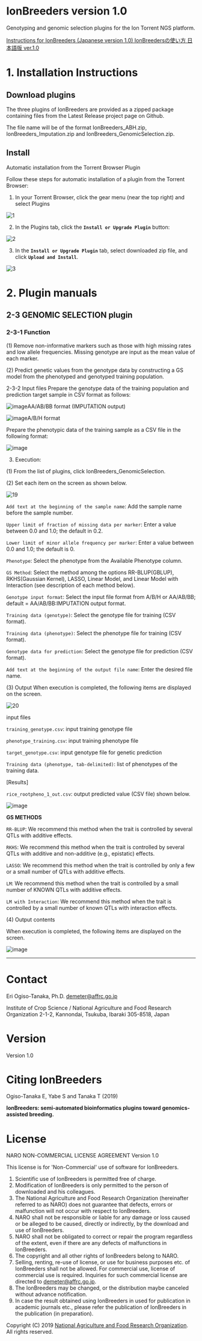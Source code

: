# IonBreeders version 1.0
Genotyping and genomic selection plugins for the Ion Torrent NGS platform.


[Instructions for IonBreeders (Japanese version 1.0) IonBreedersの使い方 日本語版 ver.1.0 ](https://github.com/DEMETER298/IonBreeders/wiki/IonBreeders%E3%81%AE%E4%BD%BF%E3%81%84%E6%96%B9-(Japanese-version-1.0))


# 1. Installation Instructions

## Download plugins
 
The three plugins of IonBreeders are provided as a zipped package containing files from the Latest Release project page on Github. 

The file name will be of the format IonBreeders_ABH.zip, IonBreeders_Imputation.zip and IonBreeders_GenomicSelection.zip.

## Install

Automatic installation from the Torrent Browser Plugin

Follow these steps for automatic installation of a plugin from the Torrent Browser:
1.	In your Torrent Browser, click the gear menu (near the top right) and select Plugins

![1](https://user-images.githubusercontent.com/40309394/54818632-14aee380-4cdd-11e9-845c-7c7d8ac95a1f.png)
  
2.	In the Plugins tab, click the **`Install or Upgrade Plugin`** button: 

![2](https://user-images.githubusercontent.com/40309394/54819228-8fc4c980-4cde-11e9-92ba-1d4b64e70e64.png) 

3.	In the **`Install or Upgrade Plugin`** tab, select downloaded zip file, and click **`Upload and Install`**.  
 
![3](https://user-images.githubusercontent.com/40309394/54819317-e29e8100-4cde-11e9-91a8-3873b1263a93.png)



# 2. Plugin manuals
## 2-3 GENOMIC SELECTION plugin
### 2-3-1 Function
(1)	Remove non-informative markers such as those with high missing rates and low allele frequencies. Missing genotype are input as the mean value of each marker.

(2)	Predict genetic values from the genotype data by constructing a GS model from the phenotyped and genotyped training population.

2-3-2 Input files
Prepare the genotype data of the training population and prediction target sample in CSV format as follows:

![image](https://user-images.githubusercontent.com/40309394/54862816-71fd7000-4d83-11e9-984d-ea21514f11e7.png)AA/AB/BB format (IMPUTATION output)   
  
![image](https://user-images.githubusercontent.com/40309394/54862819-7aee4180-4d83-11e9-938d-cd5c589c781f.png)A/B/H format 
      


Prepare the phenotypic data of the training sample as a CSV file in the following format:
 
![image](https://user-images.githubusercontent.com/40309394/54862840-dae4e800-4d83-11e9-993a-5d2cd9487b20.png)



3.	Execution:

(1)	From the list of plugins, click IonBreeders_GenomicSelection.

(2)	Set each item on the screen as shown below.

![19](https://user-images.githubusercontent.com/40309394/54862789-0c10e880-4d83-11e9-936f-5eef2a78a383.png)

`Add text at the beginning of the sample name`: Add the sample name before the sample number.	

`Upper limit of fraction of missing data per marker`: Enter a value between 0.0 and 1.0; the default in 0.2.

`Lower limit of minor allele frequency per marker`: Enter a value between 0.0 and 1.0; the default is 0.

`Phenotype`: Select the phenotype from the Available Phenotype column.	

`GS Method`: Select the method among the options RR-BLUP(GBLUP), RKHS(Gaussian Kernel), LASSO, Linear Model, and Linear Model with Interaction (see description of each method below).

`Genotype input format`: Select the input file format from A/B/H or AA/AB/BB; default = AA/AB/BB:IMPUTATION output format.

`Training data (genotype)`: Select the genotype file for training (CSV format).	

`Training data (phenotype)`: Select the phenotype file for training (CSV format).		

`Genotype data for prediction`: Select the genotype file for prediction (CSV format).

`Add text at the beginning of the output file name`: Enter the desired file name.

(3)	Output
When execution is completed, the following items are displayed on the screen.

![20](https://user-images.githubusercontent.com/40309394/54862758-b2a8b980-4d82-11e9-8ba1-0bad5a15b6b6.png)
 
input files

`training_genotype.csv`: input training genotype file

`phenotype_training.csv`: input training phenotype file

`target_genotype.csv`: input genotype file for genetic prediction

`Training data (phenotype, tab-delimited)`: list of phenotypes of the training data.

[Results] 

`rice_rootpheno_1_out.csv`: output predicted value (CSV file) shown below.
 
![image](https://user-images.githubusercontent.com/40309394/54862745-77a68600-4d82-11e9-90a3-5431d575dfbf.png)

**GS METHODS**

`RR-BLUP`:
We recommend this method when the trait is controlled by several QTLs with additive effects.

`RKHS`:
We recommend this method when the trait is controlled by several QTLs with additive and non-additive (e.g., epistatic) effects.

`LASSO`: We recommend this method when the trait is controlled by only a few or a small number of QTLs with additive effects.

`LM`: We recommend this method when the trait is controlled by a small number of KNOWN QTLs with additive effects.

`LM with Interaction`:
We recommend this method when the trait is controlled by a small number of known QTLs with interaction effects.

(4)	Output contents

When execution is completed, the following items are displayed on the screen.
 
![image](https://user-images.githubusercontent.com/40309394/54862697-d7506180-4d81-11e9-94f9-f2fbdd9164d0.png)


***

# Contact
Eri Ogiso-Tanaka, Ph.D. demeter@affrc.go.jp

Institute of Crop Science / National Agriculture and Food Research Organization
2-1-2, Kannondai, Tsukuba, Ibaraki 305-8518, Japan

# Version
Version 1.0

# Citing IonBreeders
Ogiso-Tanaka E, Yabe S and Tanaka T (2019) 

**IonBreeders: semi-automated bioinformatics plugins toward genomics-assisted breeding.**

# License
NARO NON-COMMERCIAL LICENSE AGREEMENT Version 1.0

This license is for 'Non-Commercial' use of software for IonBreeders.

1. Scientific use of IonBreeders is permitted free of charge.
2. Modification of IonBreeders is only permitted to the person of downloaded and his colleagues.
3. The National Agriculture and Food Research Organization (hereinafter referred to as NARO) does not guarantee that defects, errors or malfunction will not occur with respect to IonBreeders.
4. NARO shall not be responsible or liable for any damage or loss caused or be alleged to be caused, directly or indirectly, by the download and use of IonBreeders.
5. NARO shall not be obligated to correct or repair the program regardless of the extent, even if there are any defects of malfunctions in IonBreeders.
6. The copyright and all other rights of IonBreeders belong to NARO.
7. Selling, renting, re-use of license, or use for business purposes etc. of IonBreeders shall not be allowed. For commercial use, license of commercial use is required. Inquiries for such commercial license are directed to demeter@affrc.go.jp.
8. The IonBreeders may be changed, or the distribution maybe canceled without advance notification.
9. In case the result obtained using IonBreeders in used for publication in academic journals etc., please refer the publication of IonBreeders in the publication (in preparation).


Copyright (C) 2019 [National Agriculture and Food Research Organization](https://www.naro.affrc.go.jp/english/index.html). All rights reserved.
